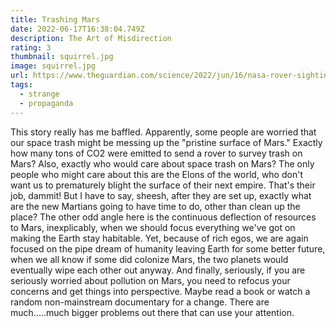 ```yaml
---
title: Trashing Mars
date: 2022-06-17T16:38:04.749Z
description: The Art of Misdirection
rating: 3
thumbnail: squirrel.jpg
image: squirrel.jpg
url: https://www.theguardian.com/science/2022/jun/16/nasa-rover-sighting-reignites-fears-about-human-space-debris
tags:
  - strange
  - propaganda
---
```

This story really has me baffled.  Apparently, some people are worried that our space trash might be messing up the "pristine surface of Mars."  Exactly how many tons of CO2 were emitted to send a rover to survey trash on Mars?  Also, exactly who would care about space trash on Mars?  The only people who might care about this are the Elons of the world, who don't want us to prematurely blight the surface of their next empire.  That's their job, dammit!  But I have to say, sheesh, after they are set up, exactly what are the new Martians going to have time to do, other than clean up the place?  The other odd angle here is the continuous deflection of resources to Mars, inexplicably, when we should focus everything we've got on making the Earth stay habitable.  Yet, because of rich egos, we are again focused on the pipe dream of humanity leaving Earth for some better future, when we all know if some did colonize Mars, the two planets would eventually wipe each other out anyway.  And finally, seriously, if you are seriously worried about pollution on Mars, you need to refocus your concerns and get things into perspective.  Maybe read a book or watch a random non-mainstream documentary for a change.  There are much.....much bigger problems out there that can use your attention.